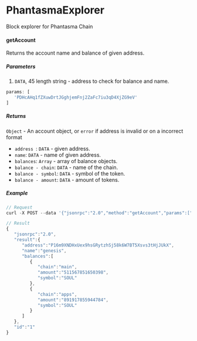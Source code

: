 # PhantasmaExplorer
Block explorer for Phantasma Chain




#### getAccount
Returns the account name and balance of given address.


##### Parameters

1. `DATA`, 45 length string - address to check for balance and name.
```js
params: [
   'PDHcAHq1fZXuwDrtJGghjemFnj2ZaFc7iu3qD4XjZG9eV'
]
```

##### Returns

`Object` - An account object, or `error` if address is invalid or on a incorrect format

  - `address `: `DATA` - given address.
  - `name`: `DATA` - name of given address.
  - `balances`: `Array` - array of balance objects.
  - `balance - chain`: `DATA` - name of the chain.
  - `balance - symbol`: `DATA` - symbol of the token.
  - `balance - amount`: `DATA` - amount of tokens.
 
  
  ##### Example
```js
// Request
curl -X POST --data '{"jsonrpc":"2.0","method":"getAccount","params":["PDHcAHq1fZXuwDrtJGDhjemFnj2ZaFc7iu3qD4XjZG9eV"],"id":1}'

// Result
{
   "jsonrpc":"2.0",
   "result":{
      "address":"P16m9XNDHxUex9hsGRytzhSj58k6W7BT5Xsvs3tHjJUkX",
      "name":"genesis",
      "balances":[
         {
            "chain":"main",
            "amount":"511567851650398",
            "symbol":"SOUL"
         },
         {
            "chain":"apps",
            "amount":"891917855944784",
            "symbol":"SOUL"
         }
      ]
   },
   "id":"1"
}
```

